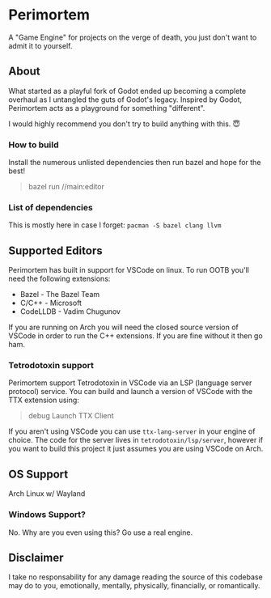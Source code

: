 # Perimortem

A "Game Engine" for projects on the verge of death, you just don't want
to admit it to yourself.

## About

What started as a playful fork of Godot ended up becoming a complete overhaul as I untangled the guts of Godot's legacy.
Inspired by Godot, Perimortem acts as a playground for something "different".

I would highly recommend you don't try to build anything with this. 😇

### How to build

Install the numerous unlisted dependencies then run bazel and hope for the best!

> bazel run //main:editor

### List of dependencies

This is mostly here in case I forget:
`pacman -S bazel clang llvm`

## Supported Editors

Perimortem has built in support for VSCode on linux. To run OOTB you'll need the following extensions:

* Bazel - The Bazel Team
* C/C++ - Microsoft
* CodeLLDB - Vadim Chugunov

If you are running on Arch you will need the closed source version of VSCode in order to run the C++ extensions.
If you are fine without it then go ham.

### Tetrodotoxin support

Perimortem support Tetrodotoxin in VSCode via an LSP (language server protocol) service.
You can build and launch a version of VSCode with the TTX extension using:

> debug Launch TTX Client

If you aren't using VSCode you can use `ttx-lang-server` in your engine of choice. The code for the server lives in `tetrodotoxin/lsp/server`, however if you want to build this project it just assumes you are using VSCode on Arch.

## OS Support

Arch Linux w/ Wayland

### Windows Support?

No. Why are you even using this? Go use a real engine.

## Disclaimer

I take no responsability for any damage reading the source of this codebase may do to you, emotionally, mentally, physically, financially, or romantically.
